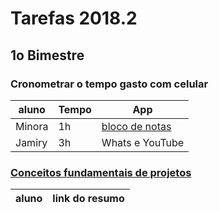 # Tarefas 2018.2

## 1o Bimestre

### Cronometrar o tempo gasto com celular

| aluno | Tempo | App |
| --- | --- | --- |
| Minora | 1h | [bloco de notas](http://bulletjournal.com/) |
|Jamiry|3h | Whats e YouTube|


### [Conceitos fundamentais de projetos](fundamentos/projeto/)

| aluno | link do resumo |
| --- | --- |

